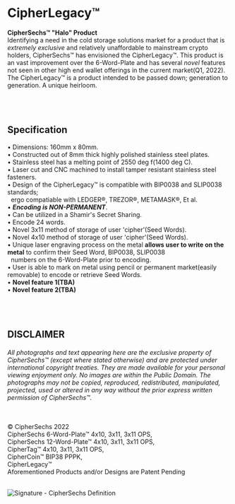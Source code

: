 # CipherLegacy™
**CipherSechs™ "Halo" Product**<br/>
Identifying a need in the cold storage solutions market for a product that is _extremely exclusive_ and relatively unaffordable to mainstream crypto holders, CipherSechs™ has envisioned the CipherLegacy™.  This product is an vast improvement over the 6-Word-Plate and has several _novel_ features not seen in other high end wallet offerings in the current market(Q1, 2022).  The CipherLegacy™ is a product intended to be passed down; generation to generation. A unique heirloom.<br/>
<br/>
<br/>
<br/>
## Specification  
• Dimensions: 160mm x 80mm.<br/>
• Constructed out of 8mm thick highly polished stainless steel plates.<br/>
• Stainless steel has a melting point of 2550 deg f(1400 deg C).<br/>
• Laser cut and CNC machined to install tamper resistant stainless steel fasteners.<br/>
• Design of the CipherLegacy™ is compatible with BIP0038 and SLIP0038 standards;<br/>
&nbsp;&nbsp;ergo compatiable with LEDGER®, TREZOR®, METAMASK®, Et al.<br/>
• **_Encoding is NON-PERMANENT_**.<br/>
• Can be utilized in a Shamir's Secret Sharing.<br/>
• Encode 24 words.<br/>
• Novel 3x11 method of storage of user 'cipher'(Seed Words).<br/>
• Novel 4x10 method of storage of user 'cipher'(Seed Words).<br/>
• Unique laser engraving process on the metal **allows user to write on the metal** to confirm their Seed Word, BIP0038, SLIP0038<br/>
&nbsp;&nbsp;numbers on the 6-Word-Plate prior to encoding.<br/>
• User is able to mark on metal using pencil or permanent market(easily removable) to encode or retrieve Seed Words.<br/>
• **Novel feature 1(TBA)**<br/>
• **Novel feature 2(TBA)**<br/>
<br/>
<br/>
<br/>
## DISCLAIMER
###### All photographs and text appearing here are the exclusive property of CipherSechs™ (except where stated otherwise) and are protected under international copyright treaties. They are made available for your personal viewing enjoyment only. No images are within the Public Domain. The photographs may not be copied, reproduced, redistributed, manipulated, projected, used or altered in any way without the prior express written permission of CipherSechs™.
<br/>
© CipherSechs 2022<br/>
CipherSechs 6-Word-Plate™ 4x10, 3x11, 3x11 OPS,<br/>
CipherSechs 12-Word-Plate™ 4x10, 3x11, 3x11 OPS,<br/>
CipherTag™ 4x10, 3x11, 3x11 OPS,<br/> 
CipherCoin™ BIP38 PPPK,<br/>
CipherLegacy™<br/>
Aforementioned Products and/or Designs are Patent Pending<br/>
<br/>

![Signature - CipherSechs Definition](https://user-images.githubusercontent.com/97874862/150514959-49d230cf-449b-4a74-8c8f-c565b54d02b2.png)
